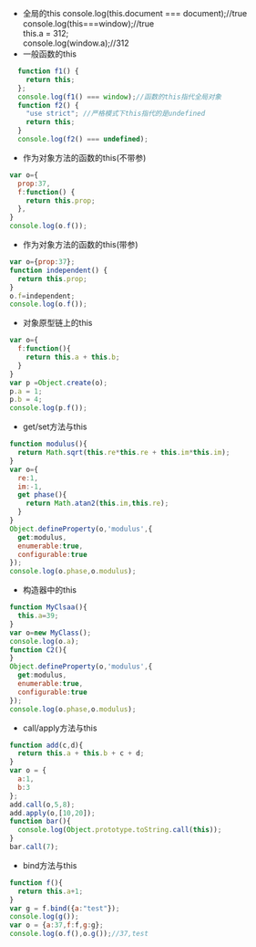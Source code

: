 * 全局的this
console.log(this.document === document);//true    
console.log(this===window);//true  
this.a = 312;   
console.log(window.a);//312
* 一般函数的this
```js
  function f1() {
    return this;
  };
  console.log(f1() === window);//函数的this指代全局对象
  function f2() {
    "use strict"; //严格模式下this指代的是undefined
    return this;
  }
  console.log(f2() === undefined);
```
* 作为对象方法的函数的this(不带参)  
```js
var o={
  prop:37,
  f:function() {
    return this.prop;
  },
}
console.log(o.f());
```
* 作为对象方法的函数的this(带参)
```js
var o={prop:37};
function independent() {
  return this.prop;
}
o.f=independent;
console.log(o.f());
```
* 对象原型链上的this
```js
var o={
  f:function(){
    return this.a + this.b;
  }
}
var p =Object.create(o);
p.a = 1;
p.b = 4;
console.log(p.f());
```
* get/set方法与this
```js
function modulus(){
  return Math.sqrt(this.re*this.re + this.im*this.im);
}
var o={
  re:1,
  im:-1,
  get phase(){
    return Math.atan2(this.im,this.re);
  }
}
Object.defineProperty(o,'modulus',{
  get:modulus,
  enumerable:true,
  configurable:true
});
console.log(o.phase,o.modulus);
```

* 构造器中的this
```js
function MyClsaa(){
  this.a=39;
}
var o=new MyClass();
console.log(o.a);
function C2(){
}
Object.defineProperty(o,'modulus',{
  get:modulus,
  enumerable:true,
  configurable:true
});
console.log(o.phase,o.modulus);
```

* call/apply方法与this
```js
function add(c,d){
  return this.a + this.b + c + d;
}
var o = {
  a:1,
  b:3
};
add.call(o,5,8);
add.apply(o,[10,20]);
function bar(){
  console.log(Object.prototype.toString.call(this));
}
bar.call(7);
```

* bind方法与this
```js
function f(){
  return this.a+1;
}
var g = f.bind({a:"test"});
console.log(g());
var o = {a:37,f:f,g:g};
console.log(o.f(),o.g());//37,test
```
